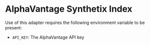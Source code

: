 # AlphaVantage Synthetix Index

Use of this adapter requires the following environment variable to be present:

- `API_KEY`: The AlphaVantage API key
